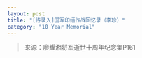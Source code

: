 ```yaml
---
layout: post
title: "[待录入]国军印缅作战回忆录（李珍）"
category: "10 Year Memorial"
---
```

> 来源：廖耀湘将军逝世十周年纪念集P161